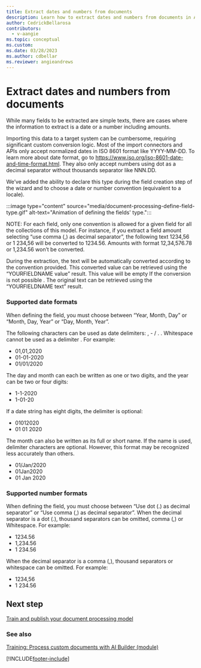 ```yaml
---
title: Extract dates and numbers from documents
description: Learn how to extract dates and numbers from documents in AI Builder.
author: CedrickBellarosa
contributors:
  - v-aangie
ms.topic: conceptual
ms.custom: 
ms.date: 03/28/2023
ms.author: cdbellar
ms.reviewer: angieandrews
---
```


# Extract dates and numbers from documents

While many fields to be extracted are simple texts, there are cases where the information to extract is a date or a number including amounts.

Importing this data to a target system can be cumbersome, requiring significant custom conversion logic. Most of the import connectors and APIs only accept normalized dates in ISO 8601 format like YYYY-MM-DD. To learn more about date format, go to https://www.iso.org/iso-8601-date-and-time-format.html. They also only accept numbers using dot as a decimal separator without thousands separator like NNN.DD.

We’ve added the ability to declare this type during the field creation step of the wizard and to choose a date or number convention (equivalent to a locale).

:::image type="content" source="media/document-processing-define-field-type.gif" alt-text="Animation of defining the fields' type.":::

NOTE: For each field, only one convention is allowed for a given field for all the collections of this model. For instance, if you extract a field amount selecting “use comma (,) as decimal separator”, the following text 1234,56 or 1 234,56 will be converted to 1234.56. Amounts with format 12,34,576.78 or 1,234.56 won’t be converted.

During the extraction, the text will be automatically converted according to the convention provided. This converted value can be retrieved using the “YOURFIELDNAME value” result. This value will be empty If the conversion is not possible  . The original text can be retrieved using the “YOURFIELDNAME text” result. 

### Supported date formats
When defining the field, you must choose between “Year, Month, Day” or “Month, Day, Year” or “Day, Month, Year”.

The following characters can be used as date delimiters: , - / . \. Whitespace cannot be used as a delimiter  . For example:
- 01,01,2020
- 01-01-2020
- 01/01/2020

The day and month can each be written as one or two digits, and the year can be two or four digits:
- 1-1-2020
- 1-01-20

If a date string has eight digits, the delimiter is optional:
- 01012020
- 01 01 2020

The month can also be written as its full or short name. If the name is used, delimiter characters are optional. However, this format may be recognized less accurately than others.
- 01/Jan/2020
- 01Jan2020
- 01 Jan 2020

### Supported number formats
When defining the field, you must choose between “Use dot (.) as decimal separator” or “Use comma (,) as decimal separator”.
When the decimal separator is a dot (.), thousand separators can be omitted, comma (,) or Whitespace. For example:
- 1234.56
- 1,234.56
- 1 234.56

When the decimal separator is a comma (,), thousand separators or whitespace   can be omitted.  For example:
- 1234,56
- 1 234.56

## Next step

[Train and publish your document processing model](form-processing-train.md)

### See also

[Training: Process custom documents with AI Builder (module)](/training/modules/get-started-with-form-processing/)

[!INCLUDE[footer-include](includes/footer-banner.md)]
